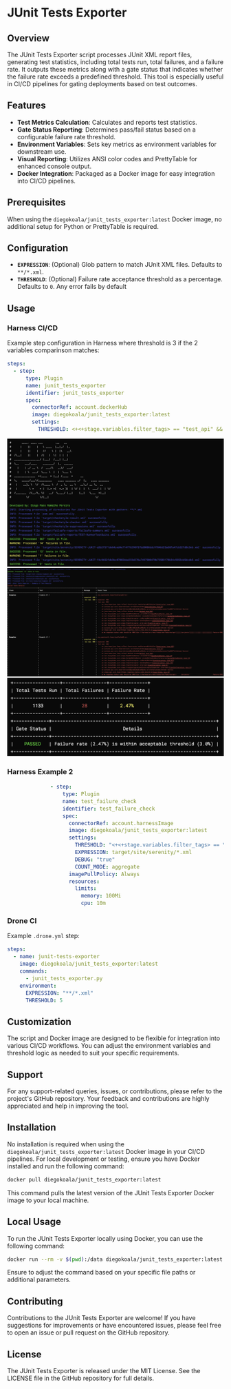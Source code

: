 # JUnit Tests Exporter

## Overview

The JUnit Tests Exporter script processes JUnit XML report files, generating test statistics, including total tests run, total failures, and a failure rate. It outputs these metrics along with a gate status that indicates whether the failure rate exceeds a predefined threshold. This tool is especially useful in CI/CD pipelines for gating deployments based on test outcomes.

## Features

- **Test Metrics Calculation**: Calculates and reports test statistics.
- **Gate Status Reporting**: Determines pass/fail status based on a configurable failure rate threshold.
- **Environment Variables**: Sets key metrics as environment variables for downstream use.
- **Visual Reporting**: Utilizes ANSI color codes and PrettyTable for enhanced console output.
- **Docker Integration**: Packaged as a Docker image for easy integration into CI/CD pipelines.

## Prerequisites

When using the `diegokoala/junit_tests_exporter:latest` Docker image, no additional setup for Python or PrettyTable is required.

## Configuration

- **`EXPRESSION`**: (Optional) Glob pattern to match JUnit XML files. Defaults to `**/*.xml`.
- **`THRESHOLD`**: (Optional) Failure rate acceptance threshold as a percentage. Defaults to `0`. Any error fails by default

## Usage

### Harness CI/CD

Example step configuration in Harness where threshold is 3 if the 2 variables comparinson matches:

```yaml
steps:
  - step:
      type: Plugin
      name: junit_tests_exporter
      identifier: junit_tests_exporter
      spec:
        connectorRef: account.dockerHub
        image: diegokoala/junit_tests_exporter:latest
        settings:
          THRESHOLD: <+<+stage.variables.filter_tags> == "test_api" && <+stage.variables.environment> == "dev" ? 3 : 0>
```
![Harness Plugin Header](junit-exporter-1.png "Plugin Header")
![Stack Trace Visualization](junit-exporter-2.png "Stack Trace Errors Visualization")
![Summary Results](junit-exporter-3.png "Summary Results and Failure Rate Gate")

### Harness Example 2

```yaml
              - step:
                  type: Plugin
                  name: test_failure_check
                  identifier: test_failure_check
                  spec:
                    connectorRef: account.harnessImage
                    image: diegokoala/junit_tests_exporter:latest
                    settings:
                      THRESHOLD: "<+<+stage.variables.filter_tags> == \"p2_api\" && <+stage.variables.environment> == 'dev' ? 3 : 0>"
                      EXPRESSION: target/site/serenity/*.xml
                      DEBUG: "true"
                      COUNT_MODE: aggregate
                    imagePullPolicy: Always
                    resources:
                      limits:
                        memory: 100Mi
                        cpu: 10m
```


### Drone CI

Example `.drone.yml` step:

```yaml
steps:
  - name: junit-tests-exporter
    image: diegokoala/junit_tests_exporter:latest
    commands:
      - junit_tests_exporter.py
    environment:
      EXPRESSION: "**/*.xml"
      THRESHOLD: 5
```

## Customization

The script and Docker image are designed to be flexible for integration into various CI/CD workflows. You can adjust the environment variables and threshold logic as needed to suit your specific requirements.

## Support

For any support-related queries, issues, or contributions, please refer to the project's GitHub repository. Your feedback and contributions are highly appreciated and help in improving the tool.

## Installation

No installation is required when using the `diegokoala/junit_tests_exporter:latest` Docker image in your CI/CD pipelines. For local development or testing, ensure you have Docker installed and run the following command:

```bash
docker pull diegokoala/junit_tests_exporter:latest
```

This command pulls the latest version of the JUnit Tests Exporter Docker image to your local machine.

## Local Usage

To run the JUnit Tests Exporter locally using Docker, you can use the following command:

```bash
docker run --rm -v $(pwd):/data diegokoala/junit_tests_exporter:latest junit_tests_exporter.py
```

Ensure to adjust the command based on your specific file paths or additional parameters.

## Contributing

Contributions to the JUnit Tests Exporter are welcome! If you have suggestions for improvements or have encountered issues, please feel free to open an issue or pull request on the GitHub repository.

## License

The JUnit Tests Exporter is released under the MIT License. See the LICENSE file in the GitHub repository for full details.

